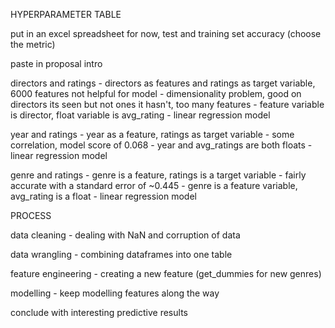 HYPERPARAMETER TABLE

put in an excel spreadsheet for now, test and training set accuracy (choose the metric)

paste in proposal intro

directors and ratings
    - directors as features and ratings as target variable, 6000 features not helpful for model
    - dimensionality problem, good on directors its seen but not ones it hasn't, too many features
    - feature variable is director, float variable is avg_rating
    - linear regression model

year and ratings
    - year as a feature, ratings as target variable
    - some correlation, model score of 0.068
    - year and avg_ratings are both floats
    - linear regression model
    
genre and ratings
    - genre is a feature, ratings is a target variable
    - fairly accurate with a standard error of ~0.445
    - genre is a feature variable, avg_rating is a float
    - linear regression model

    

PROCESS

data cleaning - dealing with NaN and corruption of data

data wrangling - combining dataframes into one table

feature engineering - creating a new feature (get_dummies for new genres)

modelling - keep modelling features along the way

conclude with interesting predictive results 
